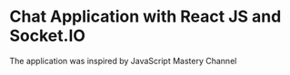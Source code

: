 # Chat Application with React JS and Socket.IO

The application was inspired by JavaScript Mastery Channel